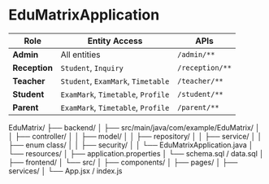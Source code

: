 # EduMatrixApplication
| Role          | Entity Access                      | APIs            |
| ------------- | ---------------------------------- | --------------- |
| **Admin**     | All entities                       | `/admin/**`     |
| **Reception** | `Student`, `Inquiry`               | `/reception/**` |
| **Teacher**   | `Student`, `ExamMark`, `Timetable` | `/teacher/**`   |
| **Student**   | `ExamMark`, `Timetable`, `Profile` | `/student/**`   |
| **Parent**    | `ExamMark`, `Timetable`, `Profile` | `/parent/**`    |


EduMatrix/
├── backend/
│   ├── src/main/java/com/example/EduMatrix/
│   │   ├── controller/
│   │   ├── model/
│   │   ├── repository/
│   │   ├── service/
│   │   ├── enum class/
│   │   ├── security/
│   │   └── EduMatrixApplication.java
│   └── resources/
│       ├── application.properties
│       └── schema.sql / data.sql
│
├── frontend/
│   └── src/
│       ├── components/
│       ├── pages/
│       ├── services/
│       └── App.jsx / index.js
